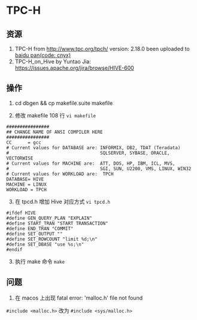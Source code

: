 # TPC-H

## 资源

1. TPC-H from http://www.tpc.org/tpch/ version: 2.18.0 been uploaded to [baidu pan(code: cnyx)](https://pan.baidu.com/s/1ydpAsj00zwt6qX31mtB_Cw)
2. TPC-H_on_Hive by Yuntao Jia: https://issues.apache.org/jira/browse/HIVE-600


## 操作

1. cd dbgen && cp makefile.suite makefile

2. 修改 makefile 108 行
`vi makefile`

```
################
## CHANGE NAME OF ANSI COMPILER HERE
################
CC      = gcc
# Current values for DATABASE are: INFORMIX, DB2, TDAT (Teradata)
#                                  SQLSERVER, SYBASE, ORACLE, VECTORWISE
# Current values for MACHINE are:  ATT, DOS, HP, IBM, ICL, MVS,
#                                  SGI, SUN, U2200, VMS, LINUX, WIN32
# Current values for WORKLOAD are:  TPCH
DATABASE= HIVE
MACHINE = LINUX
WORKLOAD = TPCH
```

3. 在 tpcd.h 增加 Hive 对应方式
`vi tpcd.h`

```
#ifdef HIVE
#define GEN_QUERY_PLAN "EXPLAIN"
#define START_TRAN "START TRANSACTION"
#define END_TRAN "COMMIT"
#define SET_OUTPUT ""
#define SET_ROWCOUNT "limit %d;\n"
#define SET_DBASE "use %s;\n"
#endif
```

3. 执行 make 命令
`make`

## 问题

1. 在 macos 上出现 fatal error: 'malloc.h' file not found

`#include <malloc.h>` 改为 `#include <sys/malloc.h>`

